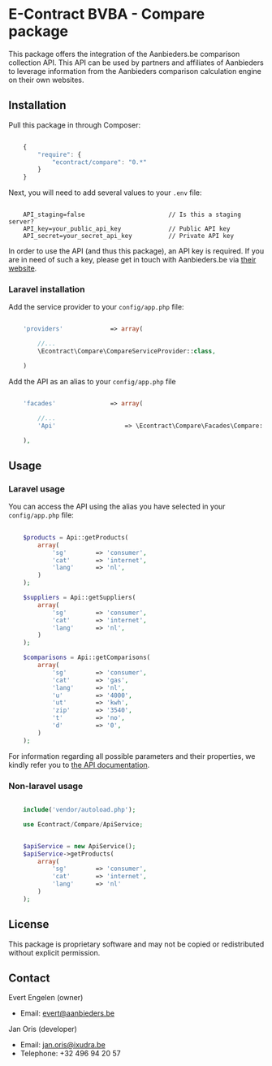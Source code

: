 E-Contract BVBA - Compare package
=============================================

This package offers the integration of the Aanbieders.be comparison collection API. This API can be used by partners and affiliates of Aanbieders to leverage information from the Aanbieders comparison calculation engine on their own websites.




## Installation

Pull this package in through Composer:

```js

    {
        "require": {
            "econtract/compare": "0.*"
        }
    }

```

Next, you will need to add several values to your `.env` file:

```

    API_staging=false                       // Is this a staging server?
    API_key=your_public_api_key             // Public API key
    API_secret=your_secret_api_key          // Private API key

```

In order to use the API (and thus this package), an API key is required. If you are in need of such a key, please get in touch with Aanbieders.be via [their website](https://www.aanbieders.be/contact).


### Laravel installation

Add the service provider to your `config/app.php` file:

```php

    'providers'             => array(

        //...
        \Econtract\Compare\CompareServiceProvider::class,

    )

```

Add the API as an alias to your `config/app.php` file

```php

    'facades'               => array(

        //...
        'Api'                   => \Econtract\Compare\Facades\Compare::class,

    ),

```





## Usage

### Laravel usage

You can access the API using the alias you have selected in your `config/app.php` file:

```php
    
    $products = Api::getProducts(
        array(
            'sg'        => 'consumer',
            'cat'       => 'internet',
            'lang'      => 'nl',
        )
    );

    $suppliers = Api::getSuppliers(
        array(
            'sg'        => 'consumer',
            'cat'       => 'internet',
            'lang'      => 'nl',
        )
    );

    $comparisons = Api::getComparisons(
        array(
            'sg'        => 'consumer',
            'cat'       => 'gas',
            'lang'      => 'nl',
            'u'         => '4000',
            'ut'        => 'kwh',
            'zip'       => '3540',
            't'         => 'no',
            'd'         => '0',
        )
    );

```

For information regarding all possible parameters and their properties, we kindly refer you to [the API documentation](http://apihelp.econtract.be/).


### Non-laravel usage

```php

    include('vendor/autoload.php');

    use Econtract/Compare/ApiService;


    $apiService = new ApiService();
    $apiService->getProducts(
        array(
            'sg'        => 'consumer',
            'cat'       => 'internet',
            'lang'      => 'nl'
        )
    );

```




## License

This package is proprietary software and may not be copied or redistributed without explicit permission.




## Contact

Evert Engelen (owner)

- Email: evert@aanbieders.be


Jan Oris (developer)

- Email: jan.oris@ixudra.be
- Telephone: +32 496 94 20 57